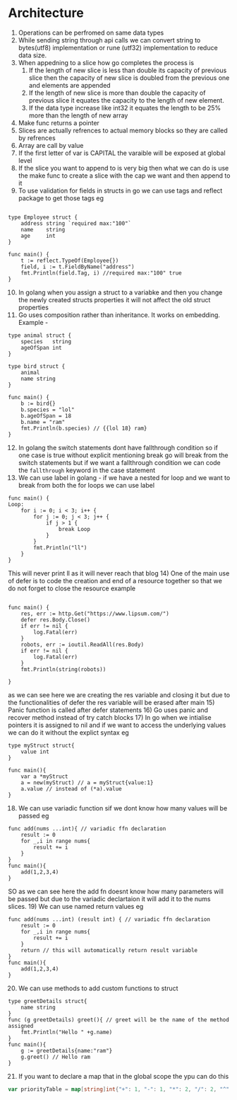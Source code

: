 # Architecture
1) Operations can be perfromed on same data types
2) While sending string through api calls we can convert string to bytes(utf8) implementation or rune (utf32) implementation to reduce data size.
3) When appedning to a slice how go completes the process is 
   1) If the length of new slice is less than double its capacity of previous slice then the capacity of new slice is doubled from the previous one and elements are appended
   2) If the length of new slice is more than double the capacity of previous slice it equates the capacity to the length of new element.
   3) If the data type increase like int32 it equates the length to be 25% more than the length of new array
4) Make func returns a pointer
5) Slices are actually refrences to actual memory blocks so they are called by refrences
6) Array are call by value 
7) If the first letter of var is CAPITAL the varaible will be exposed at global level
8) If the slice you want to append to is very big then what we can do is use the make func to create a slice with the cap we want and then append to it
9) To use validation for fields in structs in go we can use tags and reflect package to get those tags eg
```golang

type Employee struct {
	address string `required max:"100"`
	name    string
	age     int
}

func main() {
	t := reflect.TypeOf(Employee{})
	field, i := t.FieldByName("address")
	fmt.Println(field.Tag, i) //required max:"100" true
}
```
10) In golang when you assign a struct to a variabke and then you change the newly created structs properties it will not affect the old struct properties
11) Go uses composition rather than inheritance. It works on embedding. Example -
```golang
type animal struct {
	species   string
	ageOfSpan int
}

type bird struct {
	animal
	name string
}

func main() {
	b := bird{}
	b.species = "lol"
	b.ageOfSpan = 18
	b.name = "ram"
	fmt.Println(b.species) // {{lol 18} ram}
}

```
12) In golang the switch statements dont have fallthrough condition so if one case is true without explicit mentioning break go will break from the switch statements but if we want a fallthrough condition we can code the ```fallthrough``` keyword in the case statement
13) We can use label in golang - if we have a nested for loop and we want to break from both the for loops we can use label
```golang
func main() {
Loop:
	for i := 0; i < 3; i++ {
		for j := 0; j < 3; j++ {
			if j > 1 {
				break Loop
			}
		}
		fmt.Println("ll")
	}
}
```
This will never print ll as it will never reach that blog
14) One of the main use of defer is to code the creation and end of a resource together so that we do not forget to close the resource example
```golang

func main() {
	res, err := http.Get("https://www.lipsum.com/")
	defer res.Body.Close()
	if err != nil {
		log.Fatal(err)
	}
	robots, err := ioutil.ReadAll(res.Body)
	if err != nil {
		log.Fatal(err)
	}
	fmt.Println(string(robots))

}

```
as we can see here we are creating the res variable and closing it but due to the functionalities of defer the res variable will be erased after main
15) Panic function is called after defer statements 
16) Go uses panic and recover method instead of try catch blocks 
17) In go when we intialise pointers it is assigned to nil and if we want to access the underlying values we can do it without the explict syntax eg
```golang
type myStruct struct{
	value int
}

func main(){
	var a *myStruct
	a = new(myStruct) // a = myStruct{value:1}
	a.value // instead of (*a).value
}
```
18) We can use variadic function sif we dont know how many values will be passed eg
```golang
func add(nums ...int){ // variadic ffn declaration
	result := 0
	for _,i in range nums{
		result += i
	}
}
func main(){
	add(1,2,3,4)
}
```
SO as we can see here the add fn doesnt know how many parameters will be passed but due to the variadic declartaion it will add it to the nums slices.
19) We can use named return values eg
```golang
func add(nums ...int) (result int) { // variadic ffn declaration
	result := 0
	for _,i in range nums{
		result += i
	}
	return // this will automatically return result variable
}
func main(){
	add(1,2,3,4)
}
```
20) We can use methods to add custom functions to struct
```golang
type greetDetails struct{
	name string
}
func (g greetDetails) greet(){ // greet will be the name of the method assigned
	fmt.Println("Hello " +g.name)
}
func main(){
	g := greetDetails{name:"ram"}
	g.greet() // Hello ram
}
```
21) If you want to declare a map that in the global scope the ypu can do this
```go
var priorityTable = map[string]int{"+": 1, "-": 1, "*": 2, "/": 2, "^": 3}
```